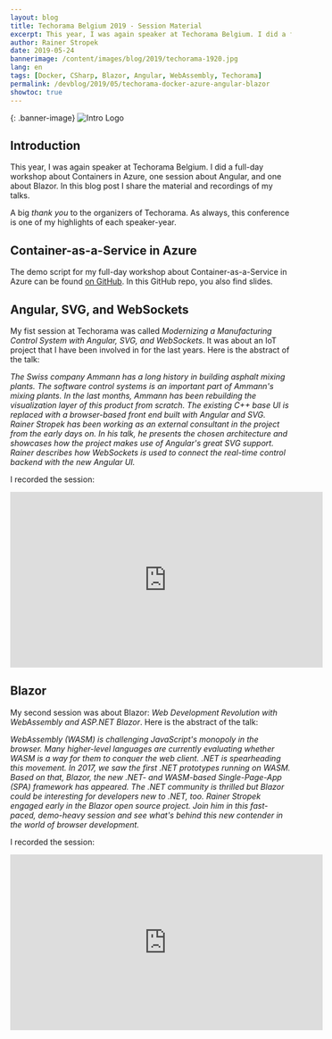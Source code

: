 ```yaml
---
layout: blog
title: Techorama Belgium 2019 - Session Material
excerpt: This year, I was again speaker at Techorama Belgium. I did a full-day workshop about Containers in Azure, one session about Angular, and one about Blazor. In this blog post I share the material and recordings of my talks.
author: Rainer Stropek
date: 2019-05-24
bannerimage: /content/images/blog/2019/techorama-1920.jpg
lang: en
tags: [Docker, CSharp, Blazor, Angular, WebAssembly, Techorama]
permalink: /devblog/2019/05/techorama-docker-azure-angular-blazor
showtoc: true
---
```


{: .banner-image}
![Intro Logo]({{site.baseurl}}/content/images/blog/2019/techorama-1920.jpg)

## Introduction

This year, I was again speaker at Techorama Belgium. I did a full-day workshop about Containers in Azure, one session about Angular, and one about Blazor. In this blog post I share the material and recordings of my talks.

A big *thank you* to the organizers of Techorama. As always, this conference is one of my highlights of each speaker-year.

## Container-as-a-Service in Azure

The demo script for my full-day workshop about Container-as-a-Service in Azure can be found [on GitHub](https://github.com/rstropek/DockerVS2015Intro/tree/master/dockerDemos/17-azure-caas-v2). In this GitHub repo, you also find slides.

## Angular, SVG, and WebSockets

My fist session at Techorama was called *Modernizing a Manufacturing Control System with Angular, SVG, and WebSockets*. It was about an IoT project that I have been involved in for the last years. Here is the abstract of the talk:

*The Swiss company Ammann has a long history in building asphalt mixing plants. The software control systems is an important part of Ammann's mixing plants. In the last months, Ammann has been rebuilding the visualization layer of this product from scratch. The existing C++ base UI is replaced with a browser-based front end built with Angular and SVG. Rainer Stropek has been working as an external consultant in the project from the early days on. In his talk, he presents the chosen architecture and showcases how the project makes use of Angular's great SVG support. Rainer describes how WebSockets is used to connect the real-time control backend with the new Angular UI.*

I recorded the session:

<div class="videoWrapper">
    <iframe width="560" height="315" src="https://www.youtube.com/embed/o6rsV9o9hxM" frameborder="0" allow="accelerometer; autoplay; encrypted-media; gyroscope; picture-in-picture" allowfullscreen></iframe>
</div>

## Blazor

My second session was about Blazor: *Web Development Revolution with WebAssembly and ASP.NET Blazor*. Here is the abstract of the talk:

*WebAssembly (WASM) is challenging JavaScript's monopoly in the browser. Many higher-level languages are currently evaluating whether WASM is a way for them to conquer the web client. .NET is spearheading this movement. In 2017, we saw the first .NET prototypes running on WASM. Based on that, Blazor, the new .NET- and WASM-based Single-Page-App (SPA) framework has appeared. The .NET community is thrilled but Blazor could be interesting for developers new to .NET, too. Rainer Stropek engaged early in the Blazor open source project. Join him in this fast-paced, demo-heavy session and see what's behind this new contender in the world of browser development.*

I recorded the session:

<div class="videoWrapper">
    <iframe width="560" height="315" src="https://www.youtube.com/embed/6gCQALgpWZ0" frameborder="0" allow="accelerometer; autoplay; encrypted-media; gyroscope; picture-in-picture" allowfullscreen></iframe>
</div>
